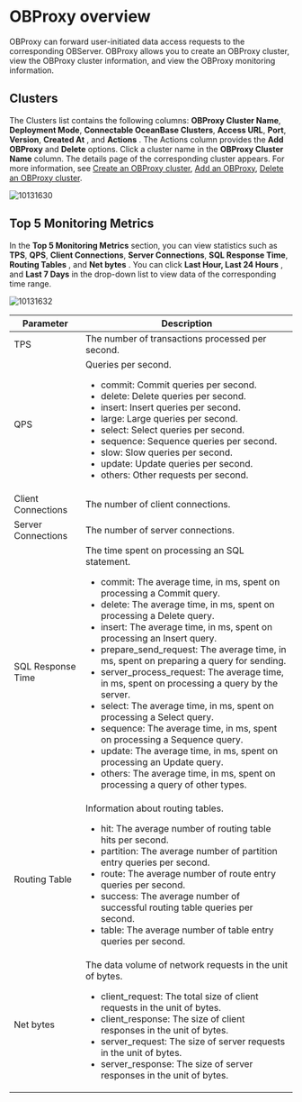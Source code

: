 # OBProxy overview

OBProxy can forward user-initiated data access requests to the corresponding OBServer. OBProxy allows you to create an OBProxy cluster, view the OBProxy cluster information, and view the OBProxy monitoring information.

## Clusters

The Clusters list contains the following columns: **OBProxy Cluster Name**, **Deployment Mode**, **Connectable OceanBase Clusters**, **Access URL**, **Port**, **Version**, **Created At** , and **Actions** . The Actions column provides the **Add OBProxy** and **Delete** options. Click a cluster name in the **OBProxy Cluster Name** column. The details page of the corresponding cluster appears. For more information, see [Create an OBProxy cluster](../../800.obproxy/100.create-an-obproxy-cluster-2.md), [Add an OBProxy](../../800.obproxy/600.add-obproxy.md), [Delete an OBProxy cluster](../../800.obproxy/1100.delete-obproxy-cluster-1.md).

![10131630](https://help-static-aliyun-doc.aliyuncs.com/assets/img/en-US/5814306461/p338376.png)

## Top 5 Monitoring Metrics

In the **Top 5 Monitoring Metrics** section, you can view statistics such as **TPS**, **QPS**, **Client Connections**, **Server Connections**, **SQL Response Time**, **Routing Tables** , and **Net bytes** . You can click **Last Hour, Last 24 Hours** , and **Last 7 Days** in the drop-down list to view data of the corresponding time range.

![10131632](https://help-static-aliyun-doc.aliyuncs.com/assets/img/en-US/6814306461/p338379.png)

| **Parameter**    | **Description** |
|--------------------|----------|
| TPS                | The number of transactions processed per second.  |
| QPS                | Queries per second. <ul><li> commit: Commit queries per second.  </li><li>  delete: Delete queries per second.  </li><li>  insert: Insert queries per second.  </li><li>  large: Large queries per second.  </li><li>  select: Select queries per second.  </li><li>  sequence: Sequence queries per second.  </li><li>  slow: Slow queries per second.   </li><li> update: Update queries per second.  </li><li>  others: Other requests per second.    </li></ul>    |
| Client Connections | The number of client connections.  |
| Server Connections | The number of server connections.  |
| SQL Response Time  | The time spent on processing an SQL statement. <ul><li> commit: The average time, in ms, spent on processing a Commit query.   </li><li> delete: The average time, in ms, spent on processing a Delete query.   </li><li> insert: The average time, in ms, spent on processing an Insert query.   </li><li> prepare_send_request: The average time, in ms, spent on preparing a query for sending.   </li><li> server_process_request: The average time, in ms, spent on processing a query by the server.   </li><li>select: The average time, in ms, spent on processing a Select query.   </li><li> sequence: The average time, in ms, spent on processing a Sequence query.   </li><li> update: The average time, in ms, spent on processing an Update query.   </li><li> others: The average time, in ms, spent on processing a query of other types. </li></ul>   |
| Routing Table      | Information about routing tables. <ul><li> hit: The average number of routing table hits per second.   </li><li> partition: The average number of partition entry queries per second.   </li><li>route: The average number of route entry queries per second.   </li><li> success: The average number of successful routing table queries per second.   </li><li> table: The average number of table entry queries per second.   </li></ul>   |
| Net bytes              | The data volume of network requests in the unit of bytes. <ul><li> client_request: The total size of client requests in the unit of bytes.   </li><li> client_response: The size of client responses in the unit of bytes.   </li><li> server_request: The size of server requests in the unit of bytes.   </li><li> server_response: The size of server responses in the unit of bytes.   </li></ul>   |

